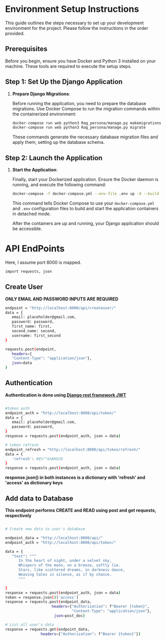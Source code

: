 # Environment Setup Instructions

This guide outlines the steps necessary to set up your development environment for the project. Please follow the instructions in the order provided.

## Prerequisites

Before you begin, ensure you have Docker and Python 3 installed on your machine. These tools are required to execute the setup steps.


## Step 1: Set Up the Django Application

1. **Prepare Django Migrations**:
   
    Before running the application, you need to prepare the database migrations. Use Docker Compose to run the migration commands within the containerized environment:

    ```sh
    docker-compose run web python3 Rag_persona/manage.py makemigrations
    docker-compose run web python3 Rag_persona/manage.py migrate
    ```

    These commands generate the necessary database migration files and apply them, setting up the database schema.

## Step 2: Launch the Application

1. **Start the Application**:

    Finally, start your Dockerized application. Ensure the Docker daemon is running, and execute the following command:

    ```sh
    docker-compose -f docker-compose.yml --env-file .env up -d --build
    ```

    This command tells Docker Compose to use your `docker-compose.yml` and `.env` configuration files to build and start the application containers in detached mode.

    After the containers are up and running, your Django application should be accessible.

# API EndPoints
Here, I assume port 8000 is mapped.
```sh
import requests, json
```
## Create User
**ONLY EMAIL AND PASSWORD INPUTS ARE REQUIRED**

```sh
endpoint = "http://localhost:8000/api/createuser/"
data = {
   email: placeholder@gmail.com,
   password: password,
   first_name: first,
   second_name: second,
   username: first_second
}

requests.post(endpoint,
   headers={
   "Content-Type": "application/json"},
   json=data
)
```

## Authentication
**Authentication is done using [Django rest framework JWT](https://django-rest-framework-simplejwt.readthedocs.io/en/latest/)**

```sh

#token auth
endpoint_auth = "http://localhost:8000/api/token/"
data = {
   email: placeholder@gmail.com,
   password: password,
}
response = requests.post(endpoint_auth, json = data)

# token refresh
endpoint_refresh = "http://localhost:8000/api/token/refresh/"
data = {
   'refresh': #$%^^&%KKOJO
}
response = requests.post(endpoint_auth, json = data)

```
__response.json() in both instances is a dictionary with 'refresh' and 'access' as dictionary keys__


## Add data to Database
**This endpoint performs CREATE and READ using post and get requests, respectively**

```sh

# Create new data to user's database

endpoint_data = "http://localhost:8000/api/"
endpoint_auth = "http://localhost:8000/api/token/"

data = {
   "text": """
      In the heart of night, under a velvet sky,
      Whispers of the moon, on a breeze, softly lie.
      Stars, like scattered dreams, in darkness dance,
      Weaving tales in silence, as if by chance.
      """

}
response = requests.post(endpoint_auth, json = data)
token = response.json()['access']
response = requests.post(endpoint_data,
                     headers={"Authorization": f"Bearer {token}",
                              "Content-Type": "application/json"},
                      json=post_doc)

# List all user's data
response = requests.get(endpoint_data,
                headers={"Authorization": f"Bearer {token}"})


```




